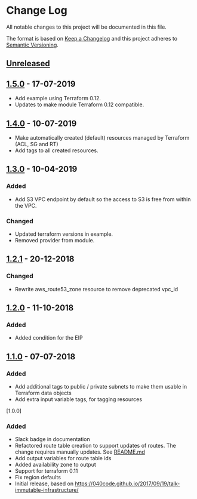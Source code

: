# Change Log
All notable changes to this project will be documented in this file.

The format is based on [Keep a Changelog](http://keepachangelog.com/)
and this project adheres to [Semantic Versioning](http://semver.org/).

## [Unreleased]

## [1.5.0] - 17-07-2019
- Add example using Terraform 0.12.
- Updates to make module Terraform 0.12 compatible.

## [1.4.0] - 10-07-2019
- Make automatically created (default) resources managed by Terraform (ACL, SG and RT)
- Add tags to all created resources.

## [1.3.0] - 10-04-2019
### Added
- Add S3 VPC endpoint by default so the access to S3 is free from within the VPC.
### Changed
- Updated terraform versions in example.
- Removed provider from module.

## [1.2.1] - 20-12-2018
### Changed
- Rewrite aws_route53_zone resource to remove deprecated vpc_id

## [1.2.0] - 11-10-2018
### Added
- Added condition for the EIP

## [1.1.0] - 07-07-2018
### Added
- Add additional tags to public / private subnets to make them usable in Terraform data objects
- Add extra input variable tags, for tagging resources

[1.0.0]
### Added
- Slack badge in documentation
- Refactored route table creation to support updates of routes. The change requires manually updates. See [README.md](README.md)
- Add output variables for route table ids
- Added availability zone to output
- Support for terraform 0.11
- Fix region defaults
- Initial release, based on https://040code.github.io/2017/09/19/talk-immutable-infrastructure/

[Unreleased]: https://github.com/philips-software/terraform-aws-vpc/compare/1.5.0...HEAD
[1.5.0]: https://github.com/philips-software/terraform-aws-vpc/compare/1.4.0...1.5.0
[1.4.0]: https://github.com/philips-software/terraform-aws-vpc/compare/1.3.0...1.4.0
[1.3.0]: https://github.com/philips-software/terraform-aws-vpc/compare/1.2.1...1.3.0
[1.2.1]: https://github.com/philips-software/terraform-aws-vpc/compare/1.2.0...1.2.1
[1.2.0]: https://github.com/philips-software/terraform-aws-vpc/compare/1.1.0...1.2.0
[1.1.0]: https://github.com/philips-software/terraform-aws-vpc/compare/1.0.0...1.1.0
